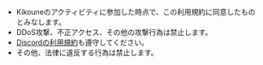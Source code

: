 - Kikouneのアクティビティに参加した時点で、この利用規約に同意したものとみなします。
- DDoS攻撃、不正アクセス、その他の攻撃行為は禁止します。
- [Discordの利用規約](https://discord.com/terms)も遵守してください。
- その他、法律に違反する行為は禁止します。
